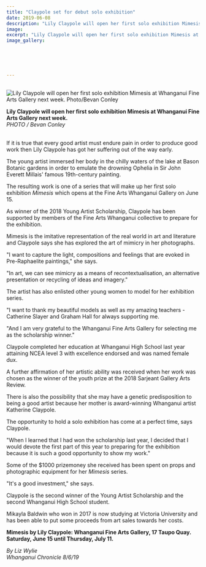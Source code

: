 ```yaml
---
title: "Claypole set for debut solo exhibition"
date: 2019-06-08
description: "Lily Claypole will open her first solo exhibition Mimesis at Whanganui Fine Arts Gallery next week..."
image: 
excerpt: "Lily Claypole will open her first solo exhibition Mimesis at Whanganui Fine Arts Gallery next week."
image_gallery:
    
    
    
    
    
---
```


<p>&nbsp;<img src="https://www.nzherald.co.nz/resizer/E2ScloC_ZAe75gcYqSZwiJwdH78=/620x349/smart/filters:quality(70)/arc-anglerfish-syd-prod-nzme.s3.amazonaws.com/public/GVUZW6D72BDHNCDXPMK5JF5J7A.jpg" alt="Lily Claypole will open her first solo exhibition Mimesis at Whanganui Fine Arts Gallery next week. Photo/Bevan Conley" /></p>
<p><span><strong>Lily Claypole will open her first solo exhibition Mimesis at Whanganui Fine Arts Gallery next week.</strong> <br /><em>PHOTO / Bevan Conley</em></span></p>
<p><br />If it is true that every good artist must endure pain in order to produce good work then Lily Claypole has got her suffering out of the way early.</p>
<p>The young artist immersed her body in the chilly waters of the lake at Bason Botanic gardens in order to emulate the drowning Ophelia in Sir John Everett Millais' famous 19th-century painting.</p>
<p>The resulting work is one of a series that will make up her first solo exhibition&nbsp;<em>Mimesis</em>&nbsp;which opens at the Fine Arts Whanganui Gallery on June 15.</p>
<p>As winner of the 2018 Young Artist Scholarship, Claypole has been supported by members of the Fine Arts Whanganui collective to prepare for the exhibition.</p>
<p>Mimesis is the imitative representation of the real world in art and literature and Claypole says she has explored the art of mimicry in her photographs.</p>
<p>"I want to capture the light, compositions and feelings that are evoked in Pre-Raphaelite paintings," she says.</p>
<p>"In art, we can see mimicry as a means of recontextualisation, an alternative presentation or recycling of ideas and imagery."</p>
<p>The artist has also enlisted other young women to model for her exhibition series.</p>
<p>"I want to thank my beautiful models as well as my amazing teachers - Catherine Slayer and Graham Hall for always supporting me.</p>
<p>"And I am very grateful to the Whanganui Fine Arts Gallery for selecting me as the scholarship winner."</p>
<p>Claypole completed her education at Whanganui High School last year attaining NCEA level 3 with excellence endorsed and was named female dux.</p>
<p>A further affirmation of her artistic ability was received when her work was chosen as the winner of the youth prize at the 2018 Sarjeant Gallery Arts Review.</p>
<p>There is also the possibility that she may have a genetic predisposition to being a good artist because her mother is award-winning Whanganui artist Katherine Claypole.</p>
<p>The opportunity to hold a solo exhibition has come at a perfect time, says Claypole.</p>
<p>"When I learned that I had won the scholarship last year, I decided that I would devote the first part of this year to preparing for the exhibition because it is such a good opportunity to show my work."</p>
<p>Some of the $1000 prizemoney she received has been spent on props and photographic equipment for her&nbsp;<em>Mimesis</em>&nbsp;series.</p>
<div class="element element-rawhtml ">
<p>"It's a good investment," she says.</p>
<p>Claypole is the second winner of the Young Artist Scholarship and the second Whanganui High School student.</p>
</div>
<p>Mikayla Baldwin who won in 2017 is now studying at Victoria University and has been able to put some proceeds from art sales towards her costs.</p>
<p><strong>Mimesis by Lily Claypole: Whanganui Fine Arts Gallery, 17 Taupo Quay. Saturday, June 15 until Thursday, July 11.</strong></p>
<p><span><em>By Liz Wylie<br />Whanganui Chronicle 8/6/19</em></span></p>

